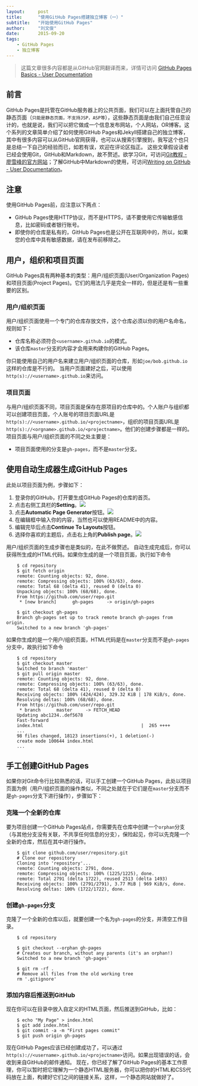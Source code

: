 ```yaml
---
layout:     post
title:      "使用GitHub Pages搭建独立博客（一）"
subtitle:   "开始使用GitHub Pages"
author:     "刘文俊"
date:       2015-09-20
tags:
    - GitHub Pages
    - 独立博客
---
```


> 这篇文章很多内容都是从GitHub官网翻译而来，详情可访问 [GitHub Pages Basics - User Documentation](https://help.github.com/categories/github-pages-basics/)

## 前言
GitHub Pages是托管在GitHub服务器上的公共页面，我们可以在上面托管自己的静态页面（`只能是静态页面，不支持JSP，ASP等`），这些静态页面是由我们自己任意设计的，也就是说，我们可以把它做成一个信息发布网站，个人网站，OR博客。这个系列的文章简单介绍了如何使用GitHub Pages和Jekyll搭建自己的独立博客，其中有很多内容可以从GitHub官网获得，也可以从搜索引擎搜到，我写这个也只是总结一下自己的经验而已，如若有误，欢迎在评论区指正。
这些文章假设读者已经会使用Git，GitHub和Markdown，故不赘述。欲学习Git，可访问[Git教程 - 廖雪峰的官方网站](http://www.liaoxuefeng.com/wiki/0013739516305929606dd18361248578c67b8067c8c017b000)；了解GitHub中Markdown的使用，可访问[Writing on GitHub - User Documentation](https://help.github.com/categories/writing-on-github/)。

## 注意
使用GitHub Pages前，应注意以下两点：

 - GitHub Pages使用HTTP协议，而不是HTTPS，请不要使用它传输敏感信息，比如密码或者银行账号。
 - 即使你的仓库是私有的，GitHub Pages也是公开在互联网中的，所以，如果您的仓库中具有敏感数据，请在发布前移除之。

## 用户，组织和项目页面
GitHub Pages具有两种基本的类型：用户/组织页面(User/Organization Pages)和项目页面(Project Pages)。它们的用法几乎是完全一样的，但是还是有一些重要的区别。

### 用户/组织页面
用户/组织页面使用一个专门的仓库存放文件，这个仓库必须以你的用户名命名，规则如下：

 - 仓库名称必须符合`<username>.github.io`的模式。
 - 该仓库`master`分支的内容才会用来构建你的GitHub Pages。

你只能使用自己的用户名来建立用户/组织页面的仓库，形如`joe/bob.github.io`这样的仓库是不行的。
当用户页面建好之后，可以使用`http(s)://<username>.github.io`来访问。

### 项目页面
与用户/组织页面不同，项目页面是保存在原项目的仓库中的。个人账户与组织都可以创建项目页面，个人账号的项目页面URL是`http(s)://<username>.github.io/<projectname>`，组织的项目页面URL是`http(s)://<orgname>.github.io/<projectname>`。他们的创建步骤都是一样的。
项目页面与用户/组织页面的不同之处主要是：

 - 项目页面使用的分支是`gh-pages`，而不是`master`分支。

## 使用自动生成器生成GitHub Pages
此处以项目页面为例，步骤如下：

1. 登录你的GitHub，打开要生成GitHub Pages的仓库的首页。
2. 点击右侧工具栏的**Setting**。![](https://www.liuwj.me/files/in-post/independent-blog-repo-actions-settings.png)
3. 点击**Automatic Page Generator**按钮。![](https://www.liuwj.me/files/in-post/independent-blog-pages-automatic-page-generator.png)
4. 在编辑框中输入你的内容，当然也可以使用README中的内容。
5. 编辑完毕后点击**Continue To Layouts**按钮。
6. 选择你喜欢的主题后，点击右上角的**Publish page**。![](https://www.liuwj.me/files/in-post/independent-blog-page-generator-picker.png)

用户/组织页面的生成步骤也是类似的，在此不做赘述。
自动生成完成后，你可以获得所生成的HTML代码。如果你生成的是一个项目页面，执行如下命令

````plain
	$ cd repository
	$ git fetch origin
	remote: Counting objects: 92, done.
	remote: Compressing objects: 100% (63/63), done.
	remote: Total 68 (delta 41), reused 0 (delta 0)
	Unpacking objects: 100% (68/68), done.
	From https://github.com/user/repo.git
	 * [new branch]      gh-pages     -> origin/gh-pages
	
	$ git checkout gh-pages
	Branch gh-pages set up to track remote branch gh-pages from origin.
	Switched to a new branch 'gh-pages'
````

如果你生成的是一个用户/组织页面，HTML代码是在`master`分支而不是`gh-pages`分支中，故执行如下命令

````plain
	$ cd repository
	$ git checkout master
	Switched to branch 'master'
	$ git pull origin master
	remote: Counting objects: 92, done.
	remote: Compressing objects: 100% (63/63), done.
	remote: Total 68 (delta 41), reused 0 (delta 0)
	Receiving objects: 100% (424/424), 329.32 KiB | 178 KiB/s, done.
	Resolving deltas: 100% (68/68), done.
	From https://github.com/user/repo.git
	 * branch      master     -> FETCH_HEAD
	Updating abc1234..def5678
	Fast-forward
	index.html                                     |  265 ++++
	...
	98 files changed, 18123 insertions(+), 1 deletion(-)
	create mode 100644 index.html
	...
````

## 手工创建GitHub Pages
如果你对Git命令行比较熟悉的话，可以手工创建一个GitHub Pages，此处以项目页面为例（用户/组织页面的操作类似，不同之处就在于它们是在`master`分支而不是`gh-pages`分支下进行操作），步骤如下：

### 克隆一个全新的仓库
要为项目创建一个GitHub Pages站点，你需要先在仓库中创建一个`orphan`分支（与其他分支没有关联，不共享任何信息的分支），保险起见，你可以先克隆一个全新的仓库，然后在其中进行操作。

````plain
	$ git clone github.com/user/repository.git
	# Clone our repository
	Cloning into 'repository'...
	remote: Counting objects: 2791, done.
	remote: Compressing objects: 100% (1225/1225), done.
	remote: Total 2791 (delta 1722), reused 2513 (delta 1493)
	Receiving objects: 100% (2791/2791), 3.77 MiB | 969 KiB/s, done.
	Resolving deltas: 100% (1722/1722), done.
````

### 创建`gh-pages`分支
克隆了一个全新的仓库以后，就要创建一个名为`gh-pages`的分支，并清空工作目录。

````plain
	$ cd repository
	
	$ git checkout --orphan gh-pages
	# Creates our branch, without any parents (it's an orphan!)
	Switched to a new branch 'gh-pages'
	
	$ git rm -rf .
	# Remove all files from the old working tree
	rm '.gitignore'
````

### 添加内容后推送到GitHub
现在你可以在目录中放入自定义的HTML页面，然后推送到GitHub，比如：

````plain
	$ echo "My Page" > index.html
	$ git add index.html
	$ git commit -a -m "First pages commit"
	$ git push origin gh-pages
````

现在GitHub Pages应该已经创建成功了，可以通过`http(s)://<username>.github.io/<projectname>`访问。如果出现错误的话，会收到来自GitHub的邮件通知。
现在，你已经了解了GitHub Pages的基本工作原理，你可以暂时把它理解为一个静态HTML服务器，你可以把你的HTML和CSS代码放在上面，构建好它们之间的链接关系，这样，一个静态网站就做好了。